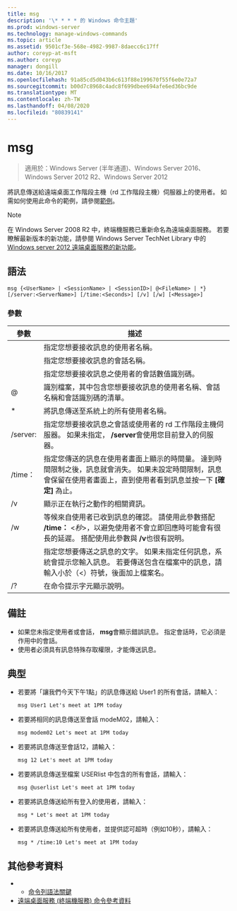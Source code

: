 ```yaml
---
title: msg
description: '\* * * * 的 Windows 命令主題'
ms.prod: windows-server
ms.technology: manage-windows-commands
ms.topic: article
ms.assetid: 9501cf3e-568e-4982-9987-8daecc6c17ff
author: coreyp-at-msft
ms.author: coreyp
manager: dongill
ms.date: 10/16/2017
ms.openlocfilehash: 91a85cd5d043b6c613f88e199670f55f6e0e72a7
ms.sourcegitcommit: b00d7c8968c4adc8f699dbee694afe6ed36bc9de
ms.translationtype: MT
ms.contentlocale: zh-TW
ms.lasthandoff: 04/08/2020
ms.locfileid: "80839141"
---
```

# <a name="msg"></a>msg

>適用於：Windows Server (半年通道)、Windows Server 2016、Windows Server 2012 R2、Windows Server 2012

將訊息傳送給遠端桌面工作階段主機（rd 工作階段主機）伺服器上的使用者。
如需如何使用此命令的範例，請參閱[範例](#BKMK_examples)。
> [!NOTE]
> 在 Windows Server 2008 R2 中，終端機服務已重新命名為遠端桌面服務。 若要瞭解最新版本的新功能，請參閱 Windows Server TechNet Library 中的[Windows server 2012 遠端桌面服務的新功能](https://technet.microsoft.com/library/hh831527)。

## <a name="syntax"></a>語法
```
msg {<UserName> | <SessionName> | <SessionID>| @<FileName> | *} [/server:<ServerName>] [/time:<Seconds>] [/v] [/w] [<Message>]
```

### <a name="parameters"></a>參數

|      參數       |                                                                                                                               描述                                                                                                                               |
|----------------------|-------------------------------------------------------------------------------------------------------------------------------------------------------------------------------------------------------------------------------------------------------------------------|
|      <UserName>      |                                                                                                  指定您想要接收訊息的使用者名稱。                                                                                                   |
|    <SessionName>     |                                                                                                 指定您想要接收訊息的會話名稱。                                                                                                 |
|     <SessionID>      |                                                                                            指定您想要接收訊息之使用者的會話數值識別碼。                                                                                            |
|     @<FileName>      |                                                                         識別檔案，其中包含您想要接收訊息的使用者名稱、會話名稱和會話識別碼的清單。                                                                         |
|          \*          |                                                                                                           將訊息傳送至系統上的所有使用者名稱。                                                                                                            |
| /server:<ServerName> |                                              指定您想要接收訊息之會話或使用者的 rd 工作階段主機伺服器。 如果未指定， **/server**會使用您目前登入的伺服器。                                              |
|   /time：<Seconds>    | 指定您傳送的訊息在使用者畫面上顯示的時間量。 達到時間限制之後，訊息就會消失。 如果未設定時間限制，訊息會保留在使用者畫面上，直到使用者看到訊息並按一下 **[確定]** 為止。 |
|          /v          |                                                                                                         顯示正在執行之動作的相關資訊。                                                                                                         |
|          /w          |         等候來自使用者已收到訊息的確認。 請使用此參數搭配 **/time：** <*秒*>，以避免使用者不會立即回應時可能會有很長的延遲。 搭配使用此參數與 **/v**也很有説明。          |
|      <Message>       |                  指定您想要傳送之訊息的文字。 如果未指定任何訊息，系統會提示您輸入訊息。 若要傳送包含在檔案中的訊息，請輸入小於（<）符號，後面加上檔案名。                  |
|          /?          |                                                                                                                  在命令提示字元顯示說明。                                                                                                                   |

## <a name="remarks"></a>備註
-   如果您未指定使用者或會話， **msg**會顯示錯誤訊息。 指定會話時，它必須是作用中的會話。
-   使用者必須具有訊息特殊存取權限，才能傳送訊息。

## <a name="examples"></a><a name=BKMK_examples></a>典型
-   若要將「讓我們今天下午1點」的訊息傳送給 User1 的所有會話，請輸入：
    ```
    msg User1 Let's meet at 1PM today
    ```
-   若要將相同的訊息傳送至會話 modeM02，請輸入：
    ```
    msg modem02 Let's meet at 1PM today
    ```
-   若要將訊息傳送至會話12，請輸入：
    ```
    msg 12 Let's meet at 1PM today
    ```
-   若要將訊息傳送至檔案 USERlist 中包含的所有會話，請輸入：
    ```
    msg @userlist Let's meet at 1PM today
    ```
-   若要將訊息傳送給所有登入的使用者，請輸入：
    ```
    msg * Let's meet at 1PM today
    ```
-   若要將訊息傳送給所有使用者，並提供認可超時（例如10秒），請輸入：
    ```
    msg * /time:10 Let's meet at 1PM today
    ```

## <a name="additional-references"></a>其他參考資料
-  - [命令列語法關鍵](command-line-syntax-key.md)
-  [遠端桌面服務 (終端機服務) 命令參考資料](remote-desktop-services-terminal-services-command-reference.md)
